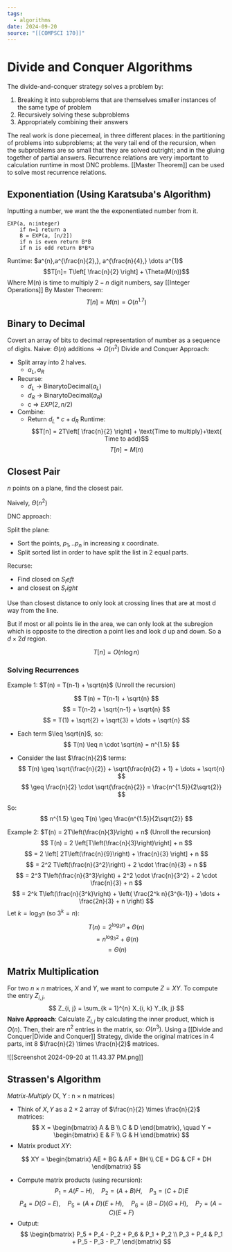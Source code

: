 ```yaml
---
tags:
  - algorithms
date: 2024-09-20
source: "[[COMPSCI 170]]"
---
```

# Divide and Conquer Algorithms

The divide-and-conquer strategy solves a problem by:
1. Breaking it into subproblems that are themselves smaller instances of the same type of problem
2. Recursively solving these subproblems
3. Appropriately combining their answers

The real work is done piecemeal, in three different places: in the partitioning of problems into subproblems; at the very tail end of the recursion, when the subproblems are so small that they are solved outright; and in the gluing together of partial answers. Recurrence relations are very important to calculation runtime in most DNC problems. [[Master Theorem]] can be used to solve most recurrence relations.

## Exponentiation (Using Karatsuba's Algorithm)

Inputting a number, we want the the exponentiated number from it.

```pcode
EXP(a, n:integer)
	if n=1 return a
	B = EXP(a, [n/2])
	if n is even return B*B
	if n is odd return B*B*a
```

Runtime: $a^{n},a^{\frac{n}{2},}, a^{\frac{n}{4},} \dots a^{1}$
$$T[n]= T\left[ \frac{n}{2} \right] + \Theta(M(n))$$
Where M(n) is time to multiply $2 - n$ digit numbers, say [[Integer Operations]]
By Master Theorem: $$T[n] = M(n) = O(n^{1.7})$$
## Binary to Decimal
Covert an array of bits to decimal representation of number as a sequence of digits.
Naive: $\Theta(n) \text{ additions} \rightarrow \Omega(n^2)$
Divide and Conquer Approach: 
- Split array into 2 halves.
	- $a_{L}, a_{R}$ 
- Recurse:
	- $d_{L}$ -> BinarytoDecimal($a_{L}$)
	- $d_{R}$ -> BinarytoDecimal($a_{R}$)
	- c => $EXP(2,n/2)$
- Combine:
	- Return $d_{L}*c + d_{R}$
Runtime:
$$T[n] = 2T\left[ \frac{n}{2} \right] + \text{Time to multiply}+\text{ Time to add}$$
$$T[n]=M(n)$$

## Closest Pair

$n$ points on a plane, find the closest pair. 

Naively, $\Theta(n^2)$

DNC approach:

Split the plane:

- Sort the points, $p_{1}, .. p_{n}$ in increasing x coordinate.
- Split sorted list in order to have split the list in 2 equal parts.

Recurse:
- Find closed on $S_left$
- and closest on $S_right$

Use than closest distance to only look at crossing lines that are at most d way from the line.

But if most or all points lie in the area, we can only look at the subregion which is opposite to the direction a point lies and look $d$ up and down. So a $d \times 2d$ region.

$$T[n] = O(n\log n)$$

### Solving Recurrences
Example 1: $T(n) = T(n-1) + \sqrt{n}$
(Unroll the recursion)

$$
T(n) = T(n-1) + \sqrt{n}
$$
$$
= T(n-2) + \sqrt{n-1} + \sqrt{n}
$$
$$
= T(1) + \sqrt{2} + \sqrt{3} + \dots + \sqrt{n}
$$

- Each term $\leq \sqrt{n}$, so:
  $$
  T(n) \leq n \cdot \sqrt{n} = n^{1.5}
  $$

- Consider the last $\frac{n}{2}$ terms:
  $$
  T(n) \geq \sqrt{\frac{n}{2}} + \sqrt{\frac{n}{2} + 1} + \dots + \sqrt{n}
  $$
  $$
  \geq \frac{n}{2} \cdot \sqrt{\frac{n}{2}} = \frac{n^{1.5}}{2\sqrt{2}}
  $$

So:
$$
n^{1.5} \geq T(n) \geq \frac{n^{1.5}}{2\sqrt{2}}
$$

Example 2: $T(n) = 2T\left(\frac{n}{3}\right) + n$
(Unroll the recursion)
$$
T(n) = 2 \left[T\left(\frac{n}{3}\right)\right] + n
$$
$$
= 2 \left[ 2T\left(\frac{n}{9}\right) + \frac{n}{3} \right] + n
$$
$$
= 2^2 T\left(\frac{n}{3^2}\right) + 2 \cdot \frac{n}{3} + n
$$
$$
= 2^3 T\left(\frac{n}{3^3}\right) + 2^2 \cdot \frac{n}{3^2} + 2 \cdot \frac{n}{3} + n
$$
$$
= 2^k T\left(\frac{n}{3^k}\right) + \left( \frac{2^k n}{3^{k-1}} + \dots + \frac{2n}{3} + n \right)
$$
Let $k = \log_3 n$ (so $3^k = n$):
$$
T(n) = 2^{\log_3 n} + \Theta(n)
$$
$$
= n^{\log_3 2} + \Theta(n)
$$
$$
= \Theta(n)
$$


## Matrix Multiplication

For two $n \times n$ matrices, $X$ and $Y$, we want to compute $Z=XY$. To compute the entry $Z_{i,j}$,
$$
Z_{i, j} = \sum_{k = 1}^{n} X_{i, k} Y_{k, j}
$$
__Naive Approach__: Calculate $Z_{i,j}$ by calculating the inner product, which is $O(n)$. Then, their are $n^{2}$ entries in the matrix, so: $O(n^3)$. Using a [[Divide and Conquer|Divide and Conquer]] Strategy, divide the original matrices in 4 parts, int 8 $\frac{n}{2} \times \frac{n}{2}$ matrices.

![[Screenshot 2024-09-20 at 11.43.37 PM.png]]

## Strassen's Algorithm
_Matrix-Multiply_ (X, Y : n × n matrices)
- Think of $X, Y$ as a $2 \times 2$ array of $\frac{n}{2} \times \frac{n}{2}$ matrices:
$$
X = \begin{bmatrix} A & B \\ C & D \end{bmatrix}, \quad
Y = \begin{bmatrix} E & F \\ G & H \end{bmatrix}
$$
- Matrix product $XY$:

$$
XY = \begin{bmatrix} AE + BG & AF + BH \\ CE + DG & CF + DH \end{bmatrix}
$$
- Compute matrix products (using recursion):
$$
P_1 = A(F - H), \quad P_2 = (A + B)H, \quad P_3 = (C + D)E
$$
$$
P_4 = D(G - E), \quad P_5 = (A + D)(E + H), \quad P_6 = (B - D)(G + H), \quad P_7 = (A - C)(E + F)
$$
- Output:
$$
\begin{bmatrix}
P_5 + P_4 - P_2 + P_6 & P_1 + P_2 \\
P_3 + P_4 & P_1 + P_5 - P_3 - P_7
\end{bmatrix}
$$

